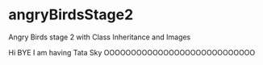 # angryBirdsStage2
Angry Birds stage 2 with Class Inheritance and Images

Hi BYE I am having Tata Sky 
OOOOOOOOOOOOOOOOOOOOOOOOOOOO
